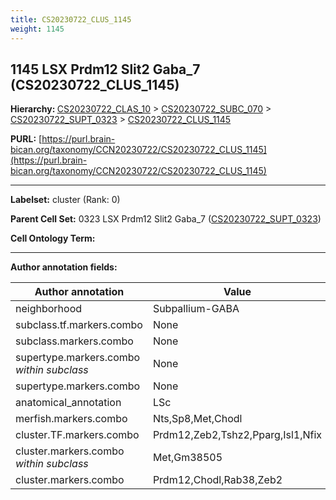 ```yaml
---
title: CS20230722_CLUS_1145
weight: 1145
---
```

## 1145 LSX Prdm12 Slit2 Gaba_7 (CS20230722_CLUS_1145)
<b>Hierarchy: </b>
[CS20230722_CLAS_10](../CS20230722_CLAS_10) >
[CS20230722_SUBC_070](../CS20230722_SUBC_070) >
[CS20230722_SUPT_0323](../CS20230722_SUPT_0323) >
[CS20230722_CLUS_1145](../CS20230722_CLUS_1145)

**PURL:** [https://purl.brain-bican.org/taxonomy/CCN20230722/CS20230722_CLUS_1145](https://purl.brain-bican.org/taxonomy/CCN20230722/CS20230722_CLUS_1145)

---


**Labelset:** cluster (Rank: 0)

**Parent Cell Set:** 0323 LSX Prdm12 Slit2 Gaba_7 ([CS20230722_SUPT_0323](../CS20230722_SUPT_0323))



**Cell Ontology Term:** 

[MARKER GENES.]: #


---

[TRANSFERRED ANNOTATIONS.]: #


[AUTHOR ANNOTATION FIELDS.]: #


**Author annotation fields:**

| Author annotation | Value |
|-------------------|-------|
|neighborhood|Subpallium-GABA|
|subclass.tf.markers.combo|None|
|subclass.markers.combo|None|
|supertype.markers.combo _within subclass_|None|
|supertype.markers.combo|None|
|anatomical_annotation|LSc|
|merfish.markers.combo|Nts,Sp8,Met,Chodl|
|cluster.TF.markers.combo|Prdm12,Zeb2,Tshz2,Pparg,Isl1,Nfix|
|cluster.markers.combo _within subclass_|Met,Gm38505|
|cluster.markers.combo|Prdm12,Chodl,Rab38,Zeb2|
